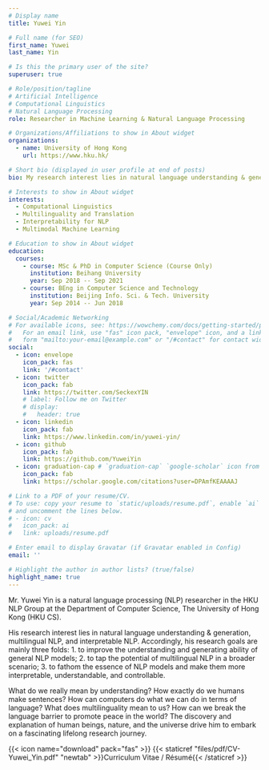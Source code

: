 ```yaml
---
# Display name
title: Yuwei Yin

# Full name (for SEO)
first_name: Yuwei
last_name: Yin

# Is this the primary user of the site?
superuser: true

# Role/position/tagline
# Artificial Intelligence
# Computational Linguistics
# Natural Language Processing
role: Researcher in Machine Learning & Natural Language Processing

# Organizations/Affiliations to show in About widget
organizations:
  - name: University of Hong Kong
    url: https://www.hku.hk/

# Short bio (displayed in user profile at end of posts)
bio: My research interest lies in natural language understanding & generation, multilingual NLP, and interpretable NLP.

# Interests to show in About widget
interests:
  - Computational Linguistics
  - Multilinguality and Translation
  - Interpretability for NLP
  - Multimodal Machine Learning

# Education to show in About widget
education:
  courses:
    - course: MSc & PhD in Computer Science (Course Only)
      institution: Beihang University
      year: Sep 2018 -- Sep 2021
    - course: BEng in Computer Science and Technology
      institution: Beijing Info. Sci. & Tech. University
      year: Sep 2014 -- Jun 2018

# Social/Academic Networking
# For available icons, see: https://wowchemy.com/docs/getting-started/page-builder/#icons
#   For an email link, use "fas" icon pack, "envelope" icon, and a link in the
#   form "mailto:your-email@example.com" or "/#contact" for contact widget.
social:
  - icon: envelope
    icon_pack: fas
    link: '/#contact'
  - icon: twitter
    icon_pack: fab
    link: https://twitter.com/SeckexYIN
    # label: Follow me on Twitter
    # display:
    #   header: true
  - icon: linkedin
    icon_pack: fab
    link: https://www.linkedin.com/in/yuwei-yin/
  - icon: github
    icon_pack: fab
    link: https://github.com/YuweiYin
  - icon: graduation-cap # `graduation-cap` `google-scholar` icon from `ai` icon pack
    icon_pack: fab
    link: https://scholar.google.com/citations?user=DPAmfKEAAAAJ

# Link to a PDF of your resume/CV.
# To use: copy your resume to `static/uploads/resume.pdf`, enable `ai` icons in `params.yaml`,
# and uncomment the lines below.
# - icon: cv
#   icon_pack: ai
#   link: uploads/resume.pdf

# Enter email to display Gravatar (if Gravatar enabled in Config)
email: ''

# Highlight the author in author lists? (true/false)
highlight_name: true
---
```


Mr. Yuwei Yin is a natural language processing (NLP) researcher in the HKU NLP Group at the Department of Computer Science, The University of Hong Kong (HKU CS).

His research interest lies in natural language understanding & generation, multilingual NLP, and interpretable NLP. Accordingly, his research goals are mainly three folds: 1. to improve the understanding and generating ability of general NLP models; 2. to tap the potential of multilingual NLP in a broader scenario; 3. to fathom the essence of NLP models and make them more interpretable, understandable, and controllable.

What do we really mean by understanding? How exactly do we humans make sentences? How can computers do what we can do in terms of language? What does multilinguality mean to us? How can we break the language barrier to promote peace in the world? The discovery and explanation of human beings, nature, and the universe drive him to embark on a fascinating lifelong research journey.

{{< icon name="download" pack="fas" >}} {{< staticref "files/pdf/CV-Yuwei_Yin.pdf" "newtab" >}}Curriculum Vitae / Résumé{{< /staticref >}}
